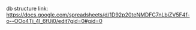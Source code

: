 db structure link: https://docs.google.com/spreadsheets/d/1D92p20teNMDFC7nLbiZV5F4f-o--OOo4Ti_4I_6fUi0/edit?gid=0#gid=0